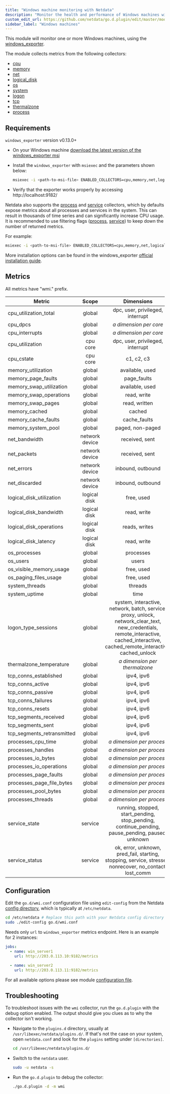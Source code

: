 ```yaml
---
title: "Windows machine monitoring with Netdata"
description: "Monitor the health and performance of Windows machines with zero configuration, per-second metric granularity, and interactive visualizations."
custom_edit_url: https://github.com/netdata/go.d.plugin/edit/master/modules/wmi/README.md
sidebar_label: "Windows machines"
---
```




This module will monitor one or more Windows machines, using
the [windows_exporter](https://github.com/prometheus-community/windows_exporter).

The module collects metrics from the following collectors:

- [cpu](https://github.com/prometheus-community/windows_exporter/blob/master/docs/collector.cpu.md)
- [memory](https://github.com/prometheus-community/windows_exporter/blob/master/docs/collector.memory.md)
- [net](https://github.com/prometheus-community/windows_exporter/blob/master/docs/collector.net.md)
- [logical_disk](https://github.com/prometheus-community/windows_exporter/blob/master/docs/collector.logical_disk.md)
- [os](https://github.com/prometheus-community/windows_exporter/blob/master/docs/collector.os.md)
- [system](https://github.com/prometheus-community/windows_exporter/blob/master/docs/collector.system.md)
- [logon](https://github.com/prometheus-community/windows_exporter/blob/master/docs/collector.logon.md)
- [tcp](https://github.com/prometheus-community/windows_exporter/blob/master/docs/collector.tcp.md)
- [thermalzone](https://github.com/prometheus-community/windows_exporter/blob/master/docs/collector.thermalzone.md)
- [process](https://github.com/prometheus-community/windows_exporter/blob/master/docs/collector.process.md)

## Requirements

`windows_exporter` version v0.13.0+

- On your Windows
  machine [download the latest version of the windows_exporter msi](https://github.com/prometheus-community/windows_exporter/releases)

- Install the `windows_exporter` with `msiexec` and the parameters shown below:

  ```bash 
  msiexec -i <path-to-msi-file> ENABLED_COLLECTORS=cpu,memory,net,logical_disk,os,system,logon,thermalzone,tcp
  ```
- Verify that the exporter works properly by accessing http://localhost:9182/

Netdata also supports
the [process](https://github.com/prometheus-community/windows_exporter/blob/master/docs/collector.process.md) and
[service](https://github.com/prometheus-community/windows_exporter/blob/master/docs/collector.service.md) collectors,
which by defaults expose metrics about all processes and services in the system. This can result in thousands of time
series and can significantly increase CPU usage. It is recommended to use filtering
flags ([process](https://github.com/prometheus-community/windows_exporter/blob/master/docs/collector.process.md#flags),
[service](https://github.com/prometheus-community/windows_exporter/blob/master/docs/collector.service.md#flags))
to keep down the number of returned metrics.

For example:

  ```bash 
  msiexec -i <path-to-msi-file> ENABLED_COLLECTORS=cpu,memory,net,logical_disk,os,system,logon,thermalzone,tcp,process EXTRA_FLAGS="--collector.process.whitelist=""(firefox|FIREFOX|chrome).*"" --collector.service.services-where ""Name LIKE 'sql%'"""
  ```

More installation options can be found in the
windows_exporter [official installation guide](https://github.com/prometheus-community/windows_exporter#installation).

## Metrics

All metrics have "wmi." prefix.

| Metric                     |     Scope      |                                                                                     Dimensions                                                                                     |     Units     |
|----------------------------|:--------------:|:----------------------------------------------------------------------------------------------------------------------------------------------------------------------------------:|:-------------:|
| cpu_utilization_total      |     global     |                                                                          dpc, user, privileged, interrupt                                                                          |  percentage   |
| cpu_dpcs                   |     global     |                                                                            <i>a dimension per core</i>                                                                             |    dpcs/s     |
| cpu_interrupts             |     global     |                                                                            <i>a dimension per core</i>                                                                             | interrupts/s  |
| cpu_utilization            |    cpu core    |                                                                          dpc, user, privileged, interrupt                                                                          |  percentage   |
| cpu_cstate                 |    cpu core    |                                                                                     c1, c2, c3                                                                                     |  percentage   |
| memory_utilization         |     global     |                                                                                  available, used                                                                                   |      KiB      |
| memory_page_faults         |     global     |                                                                                    page_faults                                                                                     |   events/s    |
| memory_swap_utilization    |     global     |                                                                                  available, used                                                                                   |      KiB      |
| memory_swap_operations     |     global     |                                                                                    read, write                                                                                     | operations/s  |
| memory_swap_pages          |     global     |                                                                                   read, written                                                                                    |    pages/s    |
| memory_cached              |     global     |                                                                                       cached                                                                                       |      KiB      |
| memory_cache_faults        |     global     |                                                                                    cache_faults                                                                                    |   events/s    |
| memory_system_pool         |     global     |                                                                                  paged, non-paged                                                                                  |      KiB      |
| net_bandwidth              | network device |                                                                                   received, sent                                                                                   |  kilobits/s   |
| net_packets                | network device |                                                                                   received, sent                                                                                   |   packets/s   |
| net_errors                 | network device |                                                                                 inbound, outbound                                                                                  |   errors/s    |
| net_discarded              | network device |                                                                                 inbound, outbound                                                                                  |  discards/s   |
| logical_disk_utilization   |  logical disk  |                                                                                     free, used                                                                                     |      KiB      |
| logical_disk_bandwidth     |  logical disk  |                                                                                    read, write                                                                                     |     KiB/s     |
| logical_disk_operations    |  logical disk  |                                                                                   reads, writes                                                                                    | operations/s  |
| logical_disk_latency       |  logical disk  |                                                                                    read, write                                                                                     | milliseconds  |
| os_processes               |     global     |                                                                                     processes                                                                                      |    number     |
| os_users                   |     global     |                                                                                       users                                                                                        |     users     |
| os_visible_memory_usage    |     global     |                                                                                     free, used                                                                                     |     bytes     |
| os_paging_files_usage      |     global     |                                                                                     free, used                                                                                     |     bytes     |
| system_threads             |     global     |                                                                                      threads                                                                                       |    number     |
| system_uptime              |     global     |                                                                                        time                                                                                        |    seconds    |
| logon_type_sessions        |     global     | system, interactive, network, batch, service, proxy, unlock, network_clear_text, new_credentials, remote_interactive, cached_interactive, cached_remote_interactive, cached_unlock |    seconds    |
| thermalzone_temperature    |     global     |                                                                         <i>a dimension per thermalzone</i>                                                                         |    celsius    |
| tcp_conns_established      |     global     |                                                                                     ipv4, ipv6                                                                                     |  connections  |
| tcp_conns_active           |     global     |                                                                                     ipv4, ipv6                                                                                     | connections/s |
| tcp_conns_passive          |     global     |                                                                                     ipv4, ipv6                                                                                     | connections/s |
| tcp_conns_failures         |     global     |                                                                                     ipv4, ipv6                                                                                     |  failures/s   |
| tcp_conns_resets           |     global     |                                                                                     ipv4, ipv6                                                                                     |   resets/s    |
| tcp_segments_received      |     global     |                                                                                     ipv4, ipv6                                                                                     |  segments/s   |
| tcp_segments_sent          |     global     |                                                                                     ipv4, ipv6                                                                                     |  segments/s   |
| tcp_segments_retransmitted |     global     |                                                                                     ipv4, ipv6                                                                                     |  segments/s   |
| processes_cpu_time         |     global     |                                                                           <i>a dimension per process</i>                                                                           |  percentage   |
| processes_handles          |     global     |                                                                           <i>a dimension per process</i>                                                                           |    handles    |
| processes_io_bytes         |     global     |                                                                           <i>a dimension per process</i>                                                                           |    bytes/s    |
| processes_io_operations    |     global     |                                                                           <i>a dimension per process</i>                                                                           | operations/s  |
| processes_page_faults      |     global     |                                                                           <i>a dimension per process</i>                                                                           |  pgfaults/s   |
| processes_page_file_bytes  |     global     |                                                                           <i>a dimension per process</i>                                                                           |     bytes     |
| processes_pool_bytes       |     global     |                                                                           <i>a dimension per process</i>                                                                           |     bytes     |
| processes_threads          |     global     |                                                                           <i>a dimension per process</i>                                                                           |    threads    |
| service_state              |    service     |                                          running, stopped, start_pending, stop_pending, continue_pending, pause_pending, paused, unknown                                           |     state     |
| service_status             |    service     |                                      ok, error, unknown, pred_fail, starting, stopping, service, stressed, nonrecover, no_contact, lost_comm                                       |    status     |

## Configuration

Edit the `go.d/wmi.conf` configuration file using `edit-config` from the
Netdata [config directory](/docs/configure/nodes), which is typically at `/etc/netdata`.

```bash
cd /etc/netdata # Replace this path with your Netdata config directory
sudo ./edit-config go.d/wmi.conf
```

Needs only `url` to `windows_exporter` metrics endpoint. Here is an example for 2 instances:

```yaml
jobs:
  - name: win_server1
    url: http://203.0.113.10:9182/metrics

  - name: win_server2
    url: http://203.0.113.11:9182/metrics
```

For all available options please see
module [configuration file](https://github.com/netdata/go.d.plugin/blob/master/config/go.d/wmi.conf).

## Troubleshooting

To troubleshoot issues with the `wmi` collector, run the `go.d.plugin` with the debug option enabled. The output should
give you clues as to why the collector isn't working.

- Navigate to the `plugins.d` directory, usually at `/usr/libexec/netdata/plugins.d/`. If that's not the case on
  your system, open `netdata.conf` and look for the `plugins` setting under `[directories]`.

  ```bash
  cd /usr/libexec/netdata/plugins.d/
  ```

- Switch to the `netdata` user.

  ```bash
  sudo -u netdata -s
  ```

- Run the `go.d.plugin` to debug the collector:

  ```bash
  ./go.d.plugin -d -m wmi
  ```
